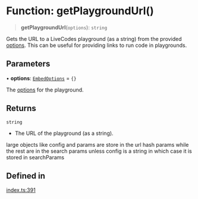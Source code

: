 # Function: getPlaygroundUrl()

> **getPlaygroundUrl**(`options`): `string`

Gets the URL to a LiveCodes playground (as a string) from the provided [options](https://livecodes.io/docs/sdk/js-ts#embed-options).
This can be useful for providing links to run code in playgrounds.

## Parameters

• **options**: [`EmbedOptions`](../interfaces/EmbedOptions.md) = `{}`

The [options](https://livecodes.io/docs/sdk/js-ts#embed-options) for the playground.

## Returns

`string`

- The URL of the playground (as a string).

large objects like config and params are store in the url hash params while the rest are in the search params
unless config is a string in which case it is stored in searchParams

## Defined in

[index.ts:391](https://github.com/live-codes/livecodes/blob/3e7aef0c363460d29f213f8fa921bf547b974365/src/sdk/index.ts#L391)